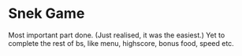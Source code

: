 # Snek Game
Most important part done. (Just realised, it was the easiest.)
Yet to complete the rest of bs, like menu, highscore, bonus food, speed etc.
